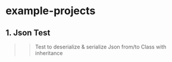 # example-projects

## 1. Json Test
> > Test to deserialize & serialize Json from/to Class with inheritance
